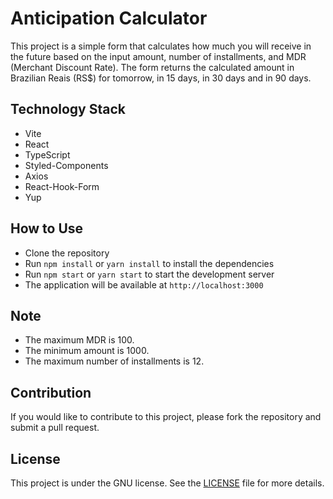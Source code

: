 # Anticipation Calculator

This project is a simple form that calculates how much you will receive in the future based on the input amount, number of installments, and MDR (Merchant Discount Rate). The form returns the calculated amount in Brazilian Reais (RS$) for tomorrow, in 15 days, in 30 days and in 90 days.

## Technology Stack
- Vite
- React
- TypeScript
- Styled-Components
- Axios
- React-Hook-Form
- Yup

## How to Use
- Clone the repository
- Run `npm install` or `yarn install` to install the dependencies
- Run `npm start` or `yarn start` to start the development server
- The application will be available at `http://localhost:3000`

## Note
- The maximum MDR is 100.
- The minimum amount is 1000.
- The maximum number of installments is 12.

## Contribution
If you would like to contribute to this project, please fork the repository and submit a pull request.

## License
This project is under the GNU license. See the [LICENSE](LICENSE) file for more details.
